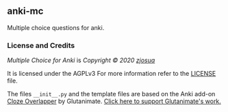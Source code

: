 ## anki-mc
Multiple choice questions for anki.

### License and Credits

*Multiple Choice for Anki* is *Copyright © 2020 [zjosua](https://github.com/zjosua)*

It is licensed under the AGPLv3 For more information refer to the [LICENSE](https://github.com/zjosua/anki-mc/blob/master/LICENSE) file.

The files `__init__.py` and the template files are based on the Anki add-on [Cloze Overlapper](https://github.com/glutanimate/cloze-overlapper) by Glutanimate. [Click here to support Glutanimate's work.](https://glutanimate.com/support-my-work/)
